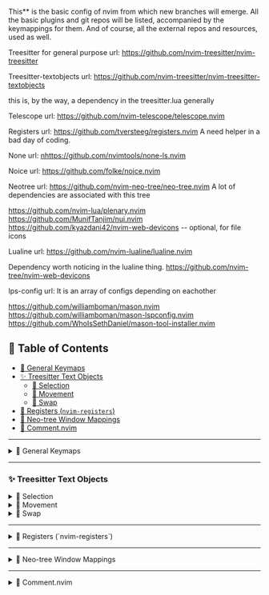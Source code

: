This** is the basic config of nvim from which new branches will emerge.
All the basic plugins and git repos will be listed, accompanied by the keymappings for them.
And of course, all the external repos and resources, used as well.

Treesitter for general purpose url:
<https://github.com/nvim-treesitter/nvim-treesitter>

Treesitter-textobjects url:
<https://github.com/nvim-treesitter/nvim-treesitter-textobjects>

this is, by the way, a dependency in the treesitter.lua generally

Telescope url:
<https://github.com/nvim-telescope/telescope.nvim>

Registers url:
<https://github.com/tversteeg/registers.nvim>
A need helper in a bad day of coding.

None url:
<nhttps://github.com/nvimtools/none-ls.nvim>

Noice url:
<https://github.com/folke/noice.nvim>

Neotree url:
<https://github.com/nvim-neo-tree/neo-tree.nvim>
A lot of dependencies are associated with this tree

<https://github.com/nvim-lua/plenary.nvim>
<https://github.com/MunifTanjim/nui.nvim>
<https://github.com/kyazdani42/nvim-web-devicons> -- optional, for file icons

Lualine url:
<https://github.com/nvim-lualine/lualine.nvim>

 Dependency worth noticing in the lualine thing.
<https://github.com/nvim-tree/nvim-web-devicons>

lps-config url: It is an array of configs depending on eachother

<https://github.com/williamboman/mason.nvim>
<https://github.com/williamboman/mason-lspconfig.nvim>
<https://github.com/WhoIsSethDaniel/mason-tool-installer.nvim>

## 🔗 Table of Contents

- [🧠 General Keymaps](#general-keymaps)
- [✨ Treesitter Text Objects](#treesitter-text-objects)
  - [🔹 Selection](#selection)
  - [🔹 Movement](#movement)
  - [🔹 Swap](#swap)
- [📝 Registers (`nvim-registers`)](#registers-nvim-registers)
- [🌲 Neo-tree Window Mappings](#neo-tree-window-mappings)
- [💬 Comment.nvim](#commentnvim)

---

<details>
<summary id="general-keymaps">🧠 General Keymaps</summary>

| Shortcut     | Mode   | Description                |
|--------------|--------|----------------------------|
| `<leader>u`  | Normal | Toggle Undotree            |
| `<leader>ff` | Normal | Find files via Telescope   |
| `<leader>fg` | Normal | Live grep via Telescope    |
| `<leader>fb` | Normal | Switch Telescope buffers   |
| `<leader>fh` | Normal | Open help tags in Telescope|

</details>

---

### ✨ Treesitter Text Objects

<details>
<summary id="selection">🔹 Selection</summary>

| Shortcut | Mode   | Description            |
|----------|--------|------------------------|
| `af`     | Visual | Select around function |
| `if`     | Visual | Select inner function  |
| `ac`     | Visual | Select around class    |
| `ic`     | Visual | Select inner class     |
| `ap`     | Visual | Select around param    |
| `ip`     | Visual | Select inner param     |

</details>

<details>
<summary id="movement">🔹 Movement</summary>

| Shortcut | Mode   | Description             |
|----------|--------|-------------------------|
| `]m`     | Normal | Next function start     |
| `]]`     | Normal | Next class start        |
| `[m`     | Normal | Previous function start |
| `[[`     | Normal | Previous class start    |

</details>

<details>
<summary id="swap">🔹 Swap</summary>

| Shortcut    | Mode   | Description                         |
|-------------|--------|-------------------------------------|
| `<leader>a` | Normal | Swap with next parameter (inner)    |
| `<leader>A` | Normal | Swap with previous parameter (inner)|

</details>

---

<details>
<summary id="registers-nvim-registers">📝 Registers (`nvim-registers`)</summary>

| Shortcut  | Mode         | Description             |
|-----------|--------------|-------------------------|
| `"`       | Normal/Visual| Open registers window   |
| `<C-R>`   | Insert       | Insert from register    |

</details>

---

<details>
<summary id="neo-tree-window-mappings">🌲 Neo-tree Window Mappings</summary>

| Shortcut | Mode   | Description   |
|----------|--------|---------------|
| `<CR>`   | Normal | Open node     |
| `l`      | Normal | Open node     |
| `h`      | Normal | Close node    |
| `r`      | Normal | Rename        |
| `d`      | Normal | Delete        |
| `n`      | Normal | Create        |
| `c`      | Normal | Copy          |
| `x`      | Normal | Cut           |
| `p`      | Normal | Paste         |

</details>

---

<details>
<summary id="commentnvim">💬 Comment.nvim</summary>

| Shortcut | Mode          | Description          |
|----------|---------------|----------------------|
| `gcc`    | Normal        | Toggle line comment  |
| `gbc`    | Normal        | Toggle block comment |
| `gc`     | Visual/Normal | Comment line(s)      |
| `gb`     | Visual/Normal | Comment block(s)     |

</details>
